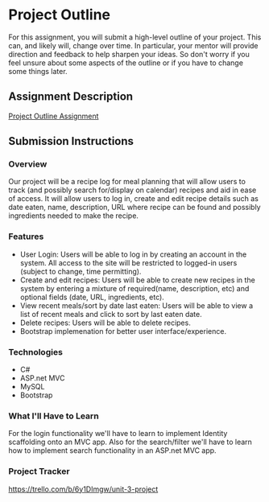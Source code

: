 # Project Outline
For this assignment, you will submit a high-level outline of your project. This can, and likely will, change over time. In particular, your mentor will provide direction and feedback to help sharpen your ideas. So don't worry if you feel unsure about some aspects of the outline or if you have to change some things later.

## Assignment Description
[Project Outline Assignment](https://education.launchcode.org/liftoff/modules/assignments/project-outline)

## Submission Instructions

### Overview
Our project will be a recipe log for meal planning that will allow users to track (and possibly search for/display on calendar) recipes and aid in ease of access.  It will allow users to log in, create and edit recipe details such as date eaten, name, description, URL where recipe can be found and possibly ingredients needed to make the recipe.
### Features
- User Login: Users will be able to log in by creating an account in the system.  All access to the site will be restricted to logged-in users (subject to change, time permitting).
- Create and edit recipes: Users will be able to create new recipes in the system by entering a mixture of required(name, description, etc) and optional fields (date, URL, ingredients, etc).
- View recent meals/sort by date last eaten: Users will be able to view a list of recent meals and click to sort by last eaten date.
- Delete recipes: Users will be able to delete recipes.
- Bootstrap implemenation for better user interface/experience.
### Technologies
- C#
- ASP.net MVC
- MySQL
- Bootstrap
### What I'll Have to Learn
For the login functionality we'll have to learn to implement Identity scaffolding onto an MVC app.  Also for the search/filter we'll have to learn how to implement search functionality in an ASP.net MVC app.
### Project Tracker
https://trello.com/b/6y1DImgw/unit-3-project
